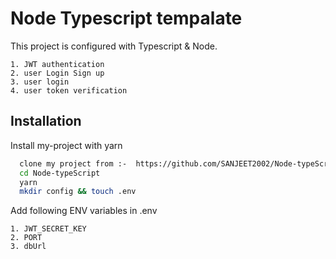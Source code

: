 
# Node Typescript tempalate

This project is configured with Typescript & Node.

    1. JWT authentication 
    2. user Login Sign up 
    3. user login 
    4. user token verification



## Installation

Install my-project with yarn 

```bash
  clone my project from :-  https://github.com/SANJEET2002/Node-typeScript
  cd Node-typeScript
  yarn
  mkdir config && touch .env 
```


Add following ENV variables in .env 

    1. JWT_SECRET_KEY
    2. PORT
    3. dbUrl

